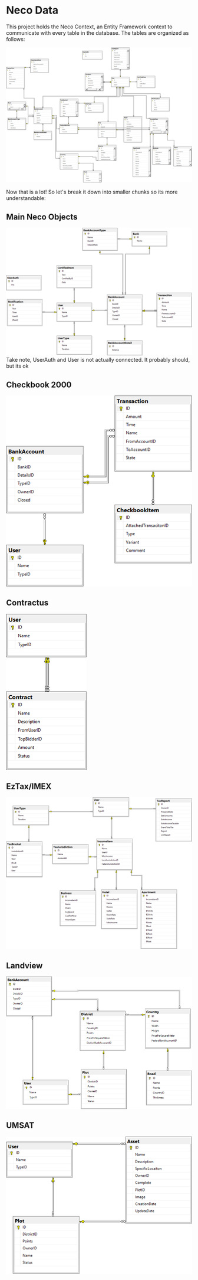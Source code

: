 # Neco Data

This project holds the Neco Context, an Entity Framework context to communicate with every table in the database. The tables are organized as follows:

![Main Schema](https://raw.githubusercontent.com/igtampe/Neco/master/Images/SQLDiagrams/Main.png)

Now that is a lot! So let's break it down into smaller chunks so its more understandable:
## Main Neco Objects
![Neco Objects](https://raw.githubusercontent.com/igtampe/Neco/master/Images/SQLDiagrams/NECO.png)
Take note, UserAuth and User is not actually connected. It probably should, but its ok

## Checkbook 2000
![Checkbook 2000](https://raw.githubusercontent.com/igtampe/Neco/master/Images/SQLDiagrams/Checkbook2000.png)

## Contractus
![Contractus](https://raw.githubusercontent.com/igtampe/Neco/master/Images/SQLDiagrams/Contractus.png)

## EzTax/IMEX
![EzTax](https://raw.githubusercontent.com/igtampe/Neco/master/Images/SQLDiagrams/IMEX.png)

## Landview
![Landview](https://raw.githubusercontent.com/igtampe/Neco/master/Images/SQLDiagrams/Landview.png)

## UMSAT
![UMSAT](https://raw.githubusercontent.com/igtampe/Neco/master/Images/SQLDiagrams/UMSAT.png)
